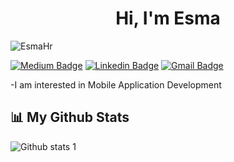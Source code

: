 <h1 align="center">Hi, I'm Esma</h1>

<p align="left"> <img src="https://komarev.com/ghpvc/?username=EsmaHr" alt="EsmaHr" /> 
</p>

[![Medium Badge](https://img.shields.io/badge/-Esmahr-black?style=flat-square&logo=Medium&logoColor=white&link=https://medium.com/@esmahr)](https://medium.com/@esmahr)
[![Linkedin Badge](https://img.shields.io/badge/-EsmaHarmancı-blue?style=flat-square&logo=Linkedin&logoColor=white&link=https://www.linkedin.com/in/esmaharmancı/)](https://www.linkedin.com/in/esmaharmancı/)
[![Gmail Badge](https://img.shields.io/badge/-smhrmnc@gmail.com-c14438?style=flat-square&logo=Gmail&logoColor=white&link=mailto:smhrmnc@gmail.com)](mailto:smhrmnc@gmail.com)

-I am interested in Mobile Application Development



## 📊 My Github Stats

![Github stats 1](https://github-readme-stats.vercel.app/api?username=Esmahr&show_icons=true&theme=gradient) 
</a>
</p>


